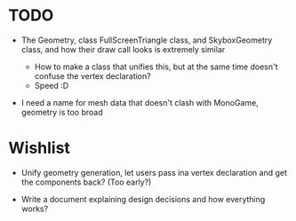 # TODO

- The Geometry, class FullScreenTriangle class, and SkyboxGeometry class, and how their draw call looks is extremely similar
    - How to make a class that unifies this, but at the same time doesn't confuse the vertex declaration?
    - Speed :D

- I need a name for mesh data that doesn't clash with MonoGame, geometry is too broad


# Wishlist

- Unify geometry generation, let users pass ina  vertex declaration and get the components back? (Too early?)

- Write a document explaining design decisions and how everything works?
